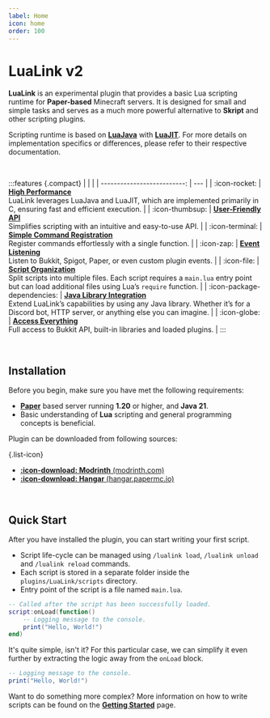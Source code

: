 ```yaml
---
label: Home
icon: home
order: 100
---
```

# LuaLink v2
**LuaLink** is an experimental plugin that provides a basic Lua scripting runtime for **Paper-based** Minecraft servers. It is designed for small and simple tasks and serves as a much more powerful alternative to **Skript** and other scripting plugins. 

Scripting runtime is based on **[LuaJava](https://github.com/gudzpoz/luajava)** with **[LuaJIT](https://github.com/LuaJIT/LuaJIT)**. For more details on implementation specifics or differences, please refer to their respective documentation.  

<br />

<style>
    .features {
        .table-wrapper, td, th {
            border-color: transparent !important;
        }
        .docs-icon {
            font-size: 1.25em;
        }
    }
</style>
:::features
{.compact}
|                             |     |
| --------------------------: | --- |
| :icon-rocket:               | <u>**High Performance**</u><br>LuaLink leverages LuaJava and LuaJIT, which are implemented primarily in C, ensuring fast and efficient execution. |
| :icon-thumbsup:             | <u>**User-Friendly API**</u><br>Simplifies scripting with an intuitive and easy-to-use API. |
| :icon-terminal:             | <u>**Simple Command Registration**</u><br>Register commands effortlessly with a single function. |
| :icon-zap:                  | <u>**Event Listening**</u><br>Listen to Bukkit, Spigot, Paper, or even custom plugin events. |
| :icon-file:                 | <u>**Script Organization**</u><br>Split scripts into multiple files. Each script requires a `main.lua` entry point but can load additional files using Lua’s `require` function. |
| :icon-package-dependencies: | <u>**Java Library Integration**</u><br>Extend LuaLink’s capabilities by using any Java library. Whether it’s for a Discord bot, HTTP server, or anything else you can imagine. |
| :icon-globe:                | <u>**Access Everything**</u><br>Full access to Bukkit API, built-in libraries and loaded plugins. |
:::

<br />

## Installation
Before you begin, make sure you have met the following requirements:
- **[Paper](https://papermc.io/)** based server running **1.20** or higher, and **Java 21**.  
- Basic understanding of **Lua** scripting and general programming concepts is beneficial.

Plugin can be downloaded from following sources:

{.list-icon}
- [**:icon-download: Modrinth** (modrinth.com)](https://modrinth.com/plugin/lualink)
- [**:icon-download: Hangar** (hangar.papermc.io)](https://hangar.papermc.io/Saturn/LuaLink)

<br />

## Quick Start
After you have installed the plugin, you can start writing your first script.

- Script life-cycle can be managed using `/lualink load`, `/lualink unload` and `/lualink reload` commands.
- Each script is stored in a separate folder inside the `plugins/LuaLink/scripts` directory.
- Entry point of the script is a file named `main.lua`.

```lua plugins/LuaLink/scripts/my_script/main.lua
-- Called after the script has been successfully loaded.
script:onLoad(function()
    -- Logging message to the console.
    print("Hello, World!")
end)

```
It's quite simple, isn't it? For this particular case, we can simplify it even further by extracting the logic away from the `onLoad` block.

```lua plugins/LuaLink/scripts/my_script/main.lua
-- Logging message to the console.
print("Hello, World!")
```
Want to do something more complex? More information on how to write scripts can be found on the **[Getting Started](getting-started.md)** page.
